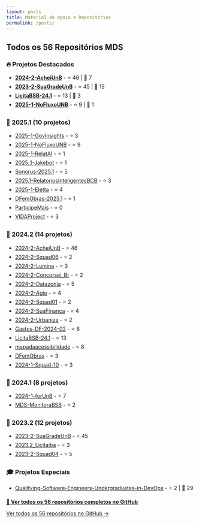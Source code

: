 ```yaml
---
layout: posts
title: Material de apoio e Repositórios
permalink: /posts/
---
```


<style>
.repo-grid {
    display: grid;
    grid-template-columns: repeat(auto-fill, minmax(300px, 1fr));
    gap: 20px;
    margin: 30px 0;
}
.repo-card {
    border: 1px solid #e1e4e8;
    border-radius: 8px;
    padding: 20px;
    background: #fff;
    transition: transform 0.2s;
}
.repo-card:hover {
    transform: translateY(-2px);
    box-shadow: 0 4px 12px rgba(0,0,0,0.1);
}
.repo-title {
    font-size: 16px;
    font-weight: 600;
    color: #0366d6;
    text-decoration: none;
    margin-bottom: 8px;
    display: block;
}
.repo-stats {
    font-size: 14px;
    color: #586069;
    margin: 8px 0;
}
.repo-tags {
    display: flex;
    flex-wrap: wrap;
    gap: 4px;
    margin-top: 8px;
}
.repo-tag {
    background: #f1f8ff;
    color: #0366d6;
    padding: 2px 6px;
    border-radius: 12px;
    font-size: 11px;
    text-decoration: none;
}
</style>

## Todos os 56 Repositórios MDS

### 🔥 Projetos Destacados
- [**2024-2-AcheiUnB**](https://github.com/unb-mds/2024-2-AcheiUnB) - ⭐ 46 | 🍴 7
- [**2023-2-SuaGradeUnB**](https://github.com/unb-mds/2023-2-SuaGradeUnB) - ⭐ 45 | 🍴 15
- [**LicitaBSB-24.1**](https://github.com/unb-mds/LicitaBSB-24.1) - ⭐ 13 | 🍴 3
- [**2025-1-NoFluxoUNB**](https://github.com/unb-mds/2025-1-NoFluxoUNB) - ⭐ 9 | 🍴 1

### 📅 2025.1 (10 projetos)
- [2025-1-GovInsights](https://github.com/unb-mds/2025-1-GovInsights) - ⭐ 3
- [2025-1-NoFluxoUNB](https://github.com/unb-mds/2025-1-NoFluxoUNB) - ⭐ 9
- [2025-1-RelatAI](https://github.com/unb-mds/2025-1-RelatAI) - ⭐ 1
- [2025_1-Jakebot](https://github.com/unb-mds/2025_1-Jakebot) - ⭐ 1
- [Sonorus-2025.1](https://github.com/unb-mds/Sonorus-2025.1) - ⭐ 5
- [2025.1-RelatoriosInteligentesBCB](https://github.com/unb-mds/2025.1-RelatoriosInteligentesBCB) - ⭐ 3
- [2025-1-Eletta](https://github.com/unb-mds/2025-1-Eletta) - ⭐ 4
- [DFemObras-2025.1](https://github.com/unb-mds/DFemObras-2025.1) - ⭐ 1
- [ParticipeMais](https://github.com/unb-mds/ParticipeMais) - ⭐ 0
- [VIDAProject](https://github.com/unb-mds/VIDAProject) - ⭐ 3

### 📅 2024.2 (14 projetos)
- [2024-2-AcheiUnB](https://github.com/unb-mds/2024-2-AcheiUnB) - ⭐ 46
- [2024-2-Squad06](https://github.com/unb-mds/2024-2-Squad06) - ⭐ 2
- [2024-2-Lumina](https://github.com/unb-mds/2024-2-Lumina) - ⭐ 3
- [2024-2-Concursei_Br](https://github.com/unb-mds/2024-2-Concursei_Br) - ⭐ 2
- [2024-2-Datazonia](https://github.com/unb-mds/2024-2-Datazonia) - ⭐ 5
- [2024-2-Agio](https://github.com/unb-mds/2024-2-Agio) - ⭐ 4
- [2024-2-Squad01](https://github.com/unb-mds/2024-2-Squad01) - ⭐ 2
- [2024-2-SuaFinanca](https://github.com/unb-mds/2024-2-SuaFinanca) - ⭐ 4
- [2024-2-Urbanize](https://github.com/unb-mds/2024-2-Urbanize) - ⭐ 2
- [Gastos-DF-2024-02](https://github.com/unb-mds/Gastos-DF-2024-02) - ⭐ 6
- [LicitaBSB-24.1](https://github.com/unb-mds/LicitaBSB-24.1) - ⭐ 13
- [mapadaacessibilidade](https://github.com/unb-mds/mapadaacessibilidade) - ⭐ 8
- [DFemObras](https://github.com/unb-mds/DFemObras) - ⭐ 3
- [2024-1-Squad-10](https://github.com/unb-mds/2024-1-Squad-10) - ⭐ 3

### 📅 2024.1 (8 projetos)
- [2024-1-forUnB](https://github.com/unb-mds/2024-1-forUnB) - ⭐ 7
- [MDS-MonitoraBSB](https://github.com/unb-mds/MDS-MonitoraBSB) - ⭐ 2

### 📅 2023.2 (12 projetos)
- [2023-2-SuaGradeUnB](https://github.com/unb-mds/2023-2-SuaGradeUnB) - ⭐ 45
- [2023.2_Licitaiba](https://github.com/unb-mds/2023.2_Licitaiba) - ⭐ 3
- [2023-2-Squad04](https://github.com/unb-mds/2023-2-Squad04) - ⭐ 5

### 🎓 Projetos Especiais
- [Qualifying-Software-Engineers-Undergraduates-in-DevOps](https://github.com/unb-mds/Qualifying-Software-Engineers-Undergraduates-in-DevOps) - ⭐ 2 | 🍴 29

<p><strong><a href="https://github.com/orgs/unb-mds/repositories" target="_blank">🔗 Ver todos os 56 repositórios completos no GitHub</a></strong></p>

<p><a href="https://github.com/orgs/unb-mds/repositories" target="_blank">Ver todos os 56 repositórios no GitHub →</a></p>

